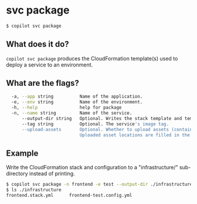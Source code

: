 # svc package
```bash
$ copilot svc package
```

## What does it do?

`copilot svc package` produces the CloudFormation template(s) used to deploy a service to an environment.

## What are the flags?

```bash
  -a, --app string          Name of the application.
  -e, --env string          Name of the environment.
  -h, --help                help for package
  -n, --name string         Name of the service.
      --output-dir string   Optional. Writes the stack template and template configuration to a directory.
      --tag string          Optional. The service's image tag.
      --upload-assets       Optional. Whether to upload assets (container images, Lambda functions, etc.).
                            Uploaded asset locations are filled in the template configuration.
```

## Example

Write the CloudFormation stack and configuration to a "infrastructure/" sub-directory instead of printing.

```bash
$ copilot svc package -n frontend -e test --output-dir ./infrastructure
$ ls ./infrastructure
frontend.stack.yml      frontend-test.config.yml
```

